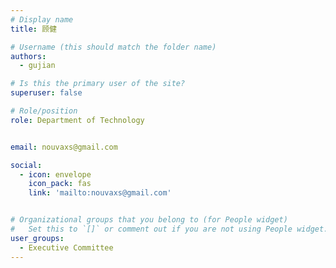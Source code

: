 ```yaml
---
# Display name
title: 顾健

# Username (this should match the folder name)
authors:
  - gujian

# Is this the primary user of the site?
superuser: false

# Role/position
role: Department of Technology


email: nouvaxs@gmail.com

social:
  - icon: envelope
    icon_pack: fas
    link: 'mailto:nouvaxs@gmail.com'


# Organizational groups that you belong to (for People widget)
#   Set this to `[]` or comment out if you are not using People widget.
user_groups:
  - Executive Committee
---
```

